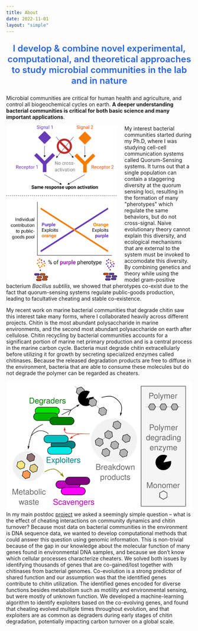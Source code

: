 ```yaml
---
title: About
date: 2022-11-01
layout: "simple"
---
```


<div style="text-align: center; font-size: 1.5rem; font-weight: 600; padding-left: 0px; padding-right: 0px; max-width: 50rem; margin: 0 auto">
<p style="color: rgb(37, 99, 235);">I develop & combine novel experimental, computational, and theoretical approaches to study microbial communities in the lab and in nature</p>
</div>

Microbial communities are critical for human health and agriculture, and control all
biogeochemical cycles on earth. **A deeper understanding bacterial communities is critical for
both basic science and many important applications**.

<img align="left" src="qs.svg" width="300" style="padding-right: 20px; padding-top: 0px; margin-top: 0px; margin-bottom: 0px">

My interest bacterial communities started during my Ph.D, where I was studying cell-cell communication systems
called Quorum-Sensing systems. It turns out that a single population can contain a staggering diversity at the
quorum sensing loci, resulting in the formation of many "pherotypes" which regulate the same behaviors, but do not
cross-signal. Naive evolutionary theory cannot explain this diversity, and ecological mechanisms that are external
to the system must be invoked to accomodate this diversity. By combining genetics and theory while using the model 
gram-positive bacterium _Bacillus subtilis_, we showed that pherotypes co-exist due to the fact that quorum-sensing
systems regulate public-goods production, leading to facultative cheating and stable co-existence.

My recent work on marine bacterial communities that degrade chitin saw this interest take many forms,
where I collaborated heavily across different projects. Chitin is the most abundant polysaccharide in marine environments, and the second most abundant polysaccharide on earth after cellulose. Chitin recycling by
bacterial communities accounts for a significant portion of marine net primary production and is a central
process in the marine carbon cycle. Bacteria must degrade chitin extracellularly before utilizing it for growth
by secreting specialized enzymes called chitinases. Because the released degradation products are free to
diffuse in the environment, bacteria that are able to consume these molecules but do not degrade the
polymer can be regarded as cheaters.

<img align="right" src="trophic.svg">

In my main postdoc [project](https://www.science.org/doi/full/10.1126/sciadv.abi4717) we asked a seemingly simple question – what is the effect
of cheating interactions on community dynamics and chitin turnover? Because most data on bacterial
communities in the environment is DNA sequence data, we wanted to develop computational methods that
could answer this question using genomic information. This is non-trivial because of the gap in our
knowledge about the molecular function of many genes found in environmental DNA samples, and because
we don’t know which cellular processes characterize cheaters. We solved both issues by identifying
thousands of genes that are co-gained/lost together with chitinases from bacterial genomes. Co-evolution is
a strong predictor of shared function and our assumption was that the identified genes contribute to chitin
utilization. The identified genes encoded for diverse functions besides metabolism such as motility and
environmental sensing, but were mostly of unknown function. We developed a machine-learning algorithm
to identify exploiters based on the co-evolving genes, and found that cheating evolved multiple times
throughout evolution, and that exploiters are as common as degraders during early stages of chitin
degradation, potentially impacting carbon turnover on a global scale.
